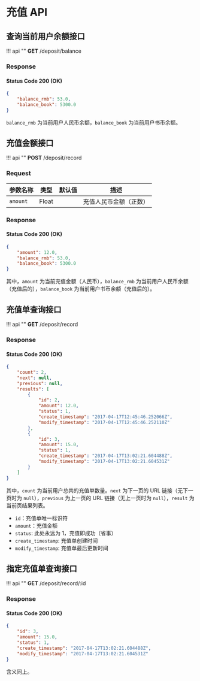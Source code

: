 # 充值 API 

## 查询当前用户余额接口

!!! api ""
    **GET** /deposit/balance

### Response

#### Status Code 200 (OK)

```json
{
    "balance_rmb": 53.0,
    "balance_book": 5300.0
}
```

`balance_rmb` 为当前用户人民币余额，`balance_book` 为当前用户书币余额。

## 充值金额接口

!!! api ""
    **POST** /deposit/record
    
### Request

| 参数名称 | 类型 | 默认值 | 描述 |
| --- | --- | --- | --- |
| `amount` | Float |  | 充值人民币金额（正数） |

### Response

#### Status Code 200 (OK)

```json
{
    "amount": 12.0,
    "balance_rmb": 53.0,
    "balance_book": 5300.0
}
```
    
其中，`amount` 为当前充值金额（人民币），`balance_rmb` 为当前用户人民币余额（充值后的），`balance_book` 为当前用户书币余额（充值后的）。

## 充值单查询接口

!!! api ""
    **GET** /deposit/record
    
### Response

#### Status Code 200 (OK)

```json
{
    "count": 2,
    "next": null,
    "previous": null,
    "results": [
        {
            "id": 2,
            "amount": 12.0,
            "status": 1,
            "create_timestamp": "2017-04-17T12:45:46.252066Z",
            "modify_timestamp": "2017-04-17T12:45:46.252110Z"
        },
        {
            "id": 3,
            "amount": 15.0,
            "status": 1,
            "create_timestamp": "2017-04-17T13:02:21.604488Z",
            "modify_timestamp": "2017-04-17T13:02:21.604531Z"
        }
    ]
}
```

其中，`count` 为当前用户总共的充值单数量。`next` 为下一页的 URL 链接（无下一页时为 `null`），`previous` 为上一页的 URL 链接（无上一页时为 `null`），`result` 为当前页结果列表。

* `id`：充值单唯一标识符
* `amount`：充值金额
* `status`: 此处永远为 1，充值即成功（省事）
* `create_timestamp`: 充值单创建时间
* `modify_timestamp`: 充值单最后更新时间

## 指定充值单查询接口

!!! api ""
    **GET** /deposit/record/:id
    
### Response

#### Status Code 200 (OK)

```json
{
    "id": 3,
    "amount": 15.0,
    "status": 1,
    "create_timestamp": "2017-04-17T13:02:21.604488Z",
    "modify_timestamp": "2017-04-17T13:02:21.604531Z"
}
```

含义同上。

